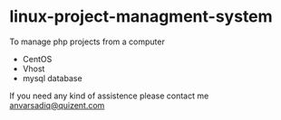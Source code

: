 # linux-project-managment-system
To manage php projects from a computer

+ CentOS
+ Vhost
+ mysql database

If you need any kind of assistence please contact me
anvarsadiq@quizent.com
